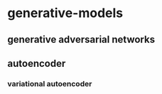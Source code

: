 # generative-models


## generative adversarial networks



## 	autoencoder


### 		variational autoencoder

